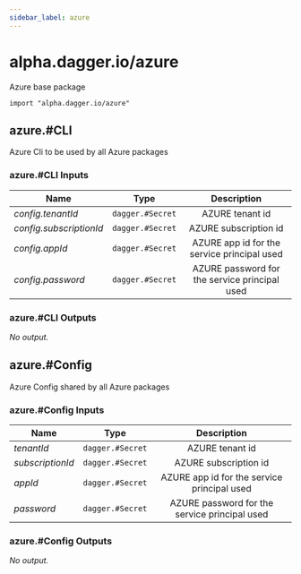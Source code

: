 ```yaml
---
sidebar_label: azure
---
```


# alpha.dagger.io/azure

Azure base package

```cue
import "alpha.dagger.io/azure"
```

## azure.#CLI

Azure Cli to be used by all Azure packages

### azure.#CLI Inputs

| Name                      | Type                | Description                                     |
| -------------             |:-------------:      |:-------------:                                  |
|*config.tenantId*          | `dagger.#Secret`    |AZURE tenant id                                  |
|*config.subscriptionId*    | `dagger.#Secret`    |AZURE subscription id                            |
|*config.appId*             | `dagger.#Secret`    |AZURE app id for the service principal used      |
|*config.password*          | `dagger.#Secret`    |AZURE password for the service principal used    |

### azure.#CLI Outputs

_No output._

## azure.#Config

Azure Config shared by all Azure packages

### azure.#Config Inputs

| Name               | Type                | Description                                     |
| -------------      |:-------------:      |:-------------:                                  |
|*tenantId*          | `dagger.#Secret`    |AZURE tenant id                                  |
|*subscriptionId*    | `dagger.#Secret`    |AZURE subscription id                            |
|*appId*             | `dagger.#Secret`    |AZURE app id for the service principal used      |
|*password*          | `dagger.#Secret`    |AZURE password for the service principal used    |

### azure.#Config Outputs

_No output._
